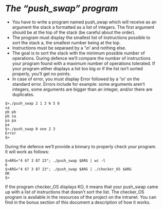 # *The “push_swap” program*
+ You have to write a program named push_swap which will receive as an argument the stack a formatted as a list of integers. The first argument should be at the top of the stack (be careful about the order).
+ The program must display the smallest list of instructions possible to sort the stack a, the smallest number being at the top.
+ Instructions must be separaed by a ’\n’ and nothing else.
+ The goal is to sort the stack with the minimum possible number of operations. During defence we’ll compare the number of instructions your program found with a maximum number of operations tolerated. If your program either displays a list too big or if the list isn’t sorted properly, you’ll get no points.
+ In case of error, you must display Error followed by a ’\n’ on the standard error. Errors include for example: some arguments aren’t integers, some arguments are bigger than an integer, and/or there are duplicates.
```console
$>./push_swap 2 1 3 6 5 8
sa
pb pb
pb sa
pa pa
pa
$>./push_swap 0 one 2 3
Error 
$>
```
During the defence we’ll provide a binnary to properly check your program. It will work as follows:
```console
$>ARG="4 67 3 87 23"; ./push_swap $ARG | wc -l
6
$>ARG="4 67 3 87 23"; ./push_swap $ARG | ./checker_OS $ARG
OK 
$>
```
If the program checker_OS displays KO, it means that your push_swap came up with a list of instructions that doesn’t sort the list. The checker_OS program is available in the resources of the project on the intranet. You can find in the bonus section of this document a description of how it works.
